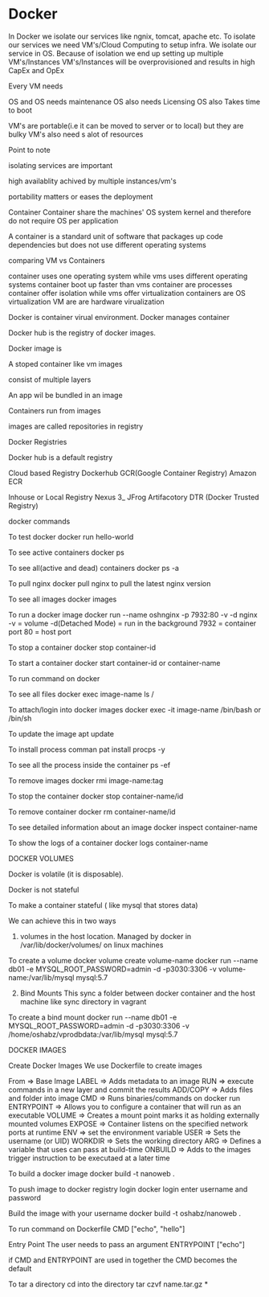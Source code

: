 # Docker

In Docker we isolate our services like ngnix, tomcat, apache etc. To isolate our services we need VM's/Cloud Computing to setup infra. We isolate our service in OS. Because of isolation we end up setting up multiple VM's/Instances VM's/Instances will be overprovisioned and results in high CapEx and OpEx

Every VM needs

OS and OS needs maintenance
OS also needs Licensing
OS also Takes time to boot

VM's are portable(i.e it can be moved to server or to local) but they are bulky
VM's also need s alot of resources

Point to note

isolating services are important

high availablity achived by multiple instances/vm's

portability matters or eases the deployment

Container
Container share the machines' OS system kernel and therefore do not require OS per application

A container is a standard unit of software that packages up 
  code
  dependencies
but does not use different operating systems

comparing VM vs Containers

container uses one operating system while vms uses different operating systems
container boot up faster than vms
container are processes
container offer isolation while vms offer virtualization
containers are OS virtualization
VM are are hardware virualization

Docker is container virual environment. Docker manages container

Docker hub is the registry of docker images.

Docker image is

A stoped container like vm images

consist of multiple layers

An app  wil be bundled in an image

Containers run from images

images are called repositories in registry

Docker Registries

Docker hub is a default registry

Cloud based Registry
Dockerhub
GCR(Google Container Registry)
Amazon ECR

Inhouse or Local Registry
Nexus 3_
JFrog Artifacotory
DTR (Docker Trusted Registry)


docker commands

To test docker
docker run hello-world

To see active containers
docker ps

To see all(active and dead) containers
docker ps -a

To pull nginx
docker pull nginx
to pull the latest nginx version

To see all images
docker images

To run a docker image
docker run --name oshnginx -p 7932:80 -v -d nginx
-v = volume
-d(Detached Mode) = run in the background
7932 = container port
80 = host port

To stop a container
docker stop container-id

To start a container
docker start container-id or container-name

To run command on docker

To see all files
docker exec image-name ls /

To attach/login into docker images
docker exec -it image-name /bin/bash or /bin/sh

To update the image
apt update

To install process comman
pat install procps -y

To see all the process inside the container
ps -ef

To remove images
docker rmi image-name:tag

To stop the container
docker stop container-name/id


To remove container
docker rm container-name/id

To see detailed information about an image
docker inspect container-name

To show the logs of a container
docker logs container-name

DOCKER VOLUMES

Docker is volatile (it is disposable).

Docker is not stateful

To make a container stateful ( like mysql that stores data) 

We can achieve this in two ways

1. volumes in the host location. Managed by docker in /var/lib/docker/volumes/ on linux machines

To create a volume
docker volume create volume-name
docker run --name db01 -e MYSQL_ROOT_PASSWORD=admin -d -p3030:3306 -v volume-name:/var/lib/mysql mysql:5.7


2. Bind Mounts
   This sync a folder between docker container and the host machine like sync directory in vagrant

To create a bind mount
docker run --name db01 -e MYSQL_ROOT_PASSWORD=admin -d -p3030:3306 -v /home/oshabz/vprodbdata:/var/lib/mysql mysql:5.7

DOCKER IMAGES

Create Docker Images
We use Dockerfile to create images

From => Base Image
LABEL => Adds metadata to an image
RUN => execute commands in a new layer and commit the results
ADD/COPY => Adds files and folder into image
CMD => Runs binaries/commands on docker run
ENTRYPOINT => Allows you to configure a container that will run as an executable
VOLUME => Creates a mount point marks it as holding externally mounted volumes
EXPOSE => Container listens on the specified network ports at runtime
ENV => set the environment variable
USER => Sets the username (or UID)
WORKDIR => Sets the working directory
ARG => Defines a variable that uses can pass at build-time
ONBUILD => Adds to the images trigger instruction to be executaed at a later time

To build a docker image
docker build -t nanoweb .

To push image to docker registry
login
docker login
enter username and password

Build the image with your username
docker build -t oshabz/nanoweb .

To run command on Dockerfile
CMD ["echo", "hello"]

Entry Point
The user needs to pass an argument
ENTRYPOINT ["echo"]

if CMD and ENTRYPOINT are used in together the CMD becomes the default

To tar a directory
cd into the directory
tar czvf name.tar.gz *





